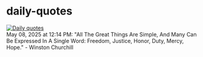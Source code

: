 # daily-quotes
[![Daily quotes](https://github.com/ceepu8/daily-quotes/actions/workflows/daily-quote.yml/badge.svg)](https://github.com/ceepu8/daily-quotes/actions/workflows/daily-quote.yml)<br/>
May 08, 2025 at 12:14 PM: "All The Great Things Are Simple, And Many Can Be Expressed In A Single Word: Freedom, Justice, Honor, Duty, Mercy, Hope." - Winston Churchill
